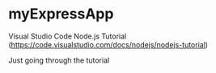 # myExpressApp
Visual Studio Code Node.js Tutorial (https://code.visualstudio.com/docs/nodejs/nodejs-tutorial)

Just going through the tutorial
